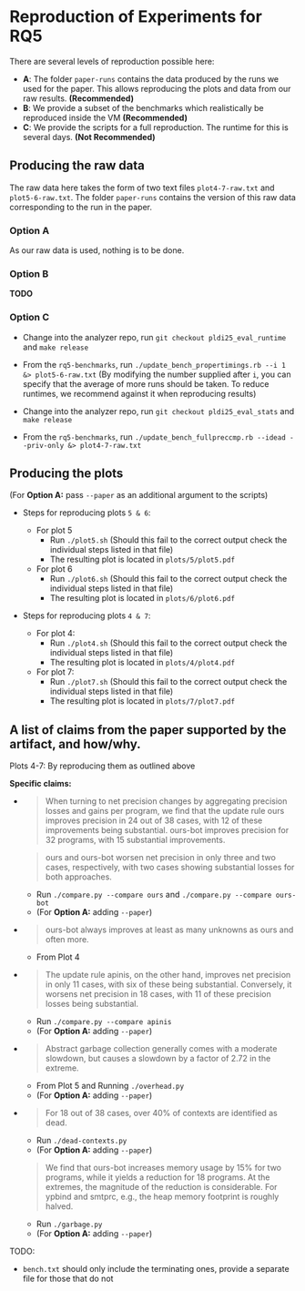 # Reproduction of Experiments for RQ5

There are several levels of reproduction possible here:

- **A**: The folder `paper-runs` contains the data produced by the runs we used for the paper. This allows reproducing the plots and data from our raw results. **(Recommended)**
- **B**: We provide a subset of the benchmarks which realistically be reproduced inside the VM **(Recommended)**
- **C**: We provide the scripts for a full reproduction. The runtime for this is several days. **(Not Recommended)**

## Producing the raw data

The raw data here takes the form of two text files `plot4-7-raw.txt` and `plot5-6-raw.txt`. The folder `paper-runs` contains the version of this raw data corresponding to the run in the paper.

### Option A

As our raw data is used, nothing is to be done.

### Option B

**TODO**


### Option C

- Change into the analyzer repo, run `git checkout pldi25_eval_runtime` and `make release`
- From the `rq5-benchmarks`, run `./update_bench_propertimings.rb --i 1 &> plot5-6-raw.txt`
        (By modifying the number supplied after `i`, you can specify that the average of more runs should be taken. To reduce runtimes, we recommend against it when reproducing results)

- Change into the analyzer repo, run `git checkout pldi25_eval_stats` and `make release`
- From the `rq5-benchmarks`, run `./update_bench_fullpreccmp.rb --idead --priv-only &> plot4-7-raw.txt`


## Producing the plots

(For **Option A:** pass `--paper` as an additional argument to the scripts)

- Steps for reproducing plots `5 & 6`:
    - For plot 5
        - Run `./plot5.sh` (Should this fail to the correct output check the individual steps listed in that file)
        - The resulting plot is located in `plots/5/plot5.pdf`
    - For plot 6
        - Run `./plot6.sh` (Should this fail to the correct output check the individual steps listed in that file)
        - The resulting plot is located in `plots/6/plot6.pdf`

- Steps for reproducing plots `4 & 7`:
    - For plot 4:
        - Run `./plot4.sh` (Should this fail to the correct output check the individual steps listed in that file)
        - The resulting plot is located in `plots/4/plot4.pdf`
    - For plot 7:
        - Run `./plot7.sh` (Should this fail to the correct output check the individual steps listed in that file)
        - The resulting plot is located in `plots/7/plot7.pdf`

## A list of claims from the paper supported by the artifact, and how/why.

Plots 4-7: By reproducing them as outlined above

**Specific claims:**

-
    > When turning to net precision changes by aggregating precision losses and gains per program, we find that the update rule ours improves precision in 24 out of 38 cases, with 12 of these improvements being substantial. ours-bot improves precision for 32 programs, with 15 substantial improvements.

    > ours and ours-bot worsen net precision in only three and two cases, respectively, with two cases showing substantial losses for both approaches.

    - Run `./compare.py --compare ours` and `./compare.py --compare ours-bot`
     - (For **Option A:** adding `--paper`)

-
    > ours-bot always improves at least as many unknowns as ours and often more.

    -   From Plot 4


-
    > The update rule apinis, on the other hand, improves net precision in only 11 cases, with six of these being substantial.
    Conversely, it worsens net precision in 18 cases, with 11 of these precision losses being substantial.

    -  Run `./compare.py --compare apinis`
     - (For **Option A:** adding `--paper`)


-
    > Abstract garbage collection generally comes with a moderate slowdown, but causes a slowdown by a factor of 2.72 in the extreme.

    - From Plot 5 and Running `./overhead.py`
    - (For **Option A:** adding `--paper`)

-
    > For 18 out of 38 cases, over 40\% of contexts are identified as dead.

    -  Run `./dead-contexts.py`
    - (For **Option A:** adding `--paper`)


    > We find that ours-bot increases memory usage by 15% for two programs, while it yields a reduction for 18 programs. At the extremes, the magnitude of the reduction is considerable. For ypbind and smtprc, e.g., the heap memory footprint is roughly halved.

    - Run `./garbage.py`
    - (For **Option A:** adding `--paper`)


TODO:
- `bench.txt` should only include the terminating ones, provide a separate file for those that do not
